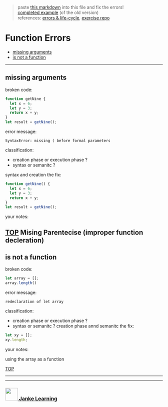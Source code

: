 > paste [this markdown](https://raw.githubusercontent.com/janke-learning/errors/master/functions.md) into this file and fix the errors!  
> [completed example](https://github.com/AlfiYusrina/hyf-javascript1/blob/master/week1/errors_solutions.MD) (of the old version)  
> references: [errors & life-cycle](https://github.com/janke-learning/errors-and-life-cycle), [exercise repo](https://github.com/janke-learning/errors)

# Function Errors

* [missing arguments](#missing-arguments)
* [is not a function](#is-not-a-function)

---

## missing arguments

broken code:
```js
function getNine {
  let x = 6;
  let y = 3;
  return x + y;
}
let result = getNine();
```
error message:
```
SyntaxError: missing ( before formal parameters
```
classification:
* creation phase or execution phase ?
* syntax or semanitc ?

syntax and creation
the fix:
```js
function getNine() {
  let x = 6;
  let y = 3;
  return x + y;
}
let result = getNine();
```
your notes:

[TOP](#function-errors)
Mising Parentecise (improper function decleration)
---

## is not a function

broken code:
```js
let array = [];
array.length()
```
error message:
```
redeclaration of let array
```
classification:
* creation phase or execution phase ?
* syntax or semanitc ?
creation phase  annd semanitc
the fix:
```js
let xy = [];
xy.length;
```
your notes:

using the array as a function

[TOP](#function-errors)


___
___
### <a href="http://janke-learning.org" target="_blank"><img src="https://user-images.githubusercontent.com/18554853/50098409-22575780-021c-11e9-99e1-962787adaded.png" width="40" height="40"></img> Janke Learning</a>
